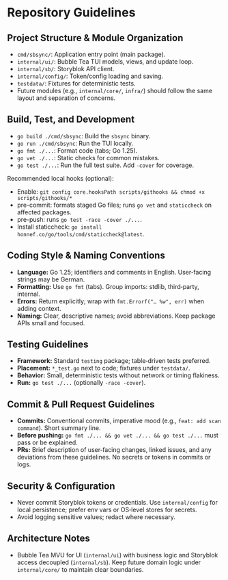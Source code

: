 # Repository Guidelines

## Project Structure & Module Organization
- `cmd/sbsync/`: Application entry point (main package).
- `internal/ui/`: Bubble Tea TUI models, views, and update loop.
- `internal/sb/`: Storyblok API client.
- `internal/config/`: Token/config loading and saving.
- `testdata/`: Fixtures for deterministic tests.
- Future modules (e.g., `internal/core/`, `infra/`) should follow the same layout and separation of concerns.

## Build, Test, and Development
- `go build ./cmd/sbsync`: Build the `sbsync` binary.
- `go run ./cmd/sbsync`: Run the TUI locally.
- `go fmt ./...`: Format code (tabs; Go 1.25).
- `go vet ./...`: Static checks for common mistakes.
- `go test ./...`: Run the full test suite. Add `-cover` for coverage.

Recommended local hooks (optional):

- Enable: `git config core.hooksPath scripts/githooks && chmod +x scripts/githooks/*`
- pre-commit: formats staged Go files; runs `go vet` and `staticcheck` on affected packages.
- pre-push: runs `go test -race -cover ./...`.
- Install staticcheck: `go install honnef.co/go/tools/cmd/staticcheck@latest`.

## Coding Style & Naming Conventions
- **Language:** Go 1.25; identifiers and comments in English. User‑facing strings may be German.
- **Formatting:** Use `go fmt` (tabs). Group imports: stdlib, third‑party, internal.
- **Errors:** Return explicitly; wrap with `fmt.Errorf("… %w", err)` when adding context.
- **Naming:** Clear, descriptive names; avoid abbreviations. Keep package APIs small and focused.

## Testing Guidelines
- **Framework:** Standard `testing` package; table‑driven tests preferred.
- **Placement:** `*_test.go` next to code; fixtures under `testdata/`.
- **Behavior:** Small, deterministic tests without network or timing flakiness.
- **Run:** `go test ./...` (optionally `-race -cover`).

## Commit & Pull Request Guidelines
- **Commits:** Conventional commits, imperative mood (e.g., `feat: add scan command`). Short summary line.
- **Before pushing:** `go fmt ./... && go vet ./... && go test ./...` must pass or be explained.
- **PRs:** Brief description of user‑facing changes, linked issues, and any deviations from these guidelines. No secrets or tokens in commits or logs.

## Security & Configuration
- Never commit Storyblok tokens or credentials. Use `internal/config` for local persistence; prefer env vars or OS‑level stores for secrets.
- Avoid logging sensitive values; redact where necessary.

## Architecture Notes
- Bubble Tea MVU for UI (`internal/ui`) with business logic and Storyblok access decoupled (`internal/sb`). Keep future domain logic under `internal/core/` to maintain clear boundaries.
